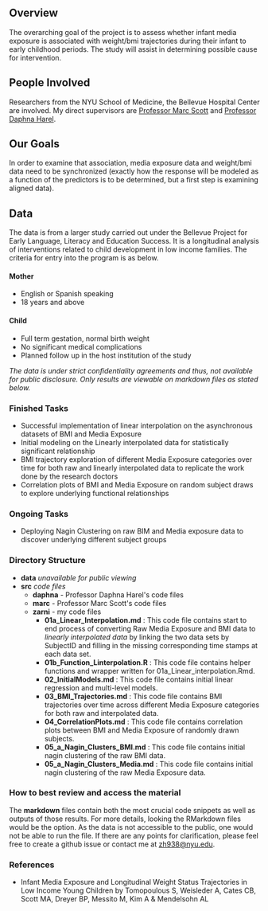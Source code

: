 ## Overview

The overarching goal of the project is to assess whether infant media exposure is associated with weight/bmi trajectories during their infant to early childhood periods. The study will assist in determining possible cause for intervention. 

## People Involved

Researchers from the NYU School of Medicine, the Bellevue Hospital Center are involved. My direct supervisors are [Professor Marc Scott](https://steinhardt.nyu.edu/faculty/Marc_A._Scott) and [Professor Daphna Harel](https://steinhardt.nyu.edu/faculty/Daphna_Harel).

## Our Goals

In order to examine that association, media exposure data and weight/bmi data need to be synchronized (exactly how the response will be modeled as a function of the predictors is to be determined, but a first step is examining aligned data). 

## Data 

The data is from a larger study carried out under the Bellevue Project for Early Language, Literacy and Education Success. It is a longitudinal analysis of interventions related to child development in low income families. The criteria for entry into the program is as below.

#### Mother 

* English or Spanish speaking
* 18 years and above

#### Child

* Full term gestation, normal birth weight
* No significant medical complications
* Planned follow up in the host institution of the study

*The data is under strict confidentiality agreements and thus, not available for public disclosure. Only results are viewable on markdown files as stated below.*

### Finished Tasks

* Successful implementation of linear interpolation on the asynchronous datasets of BMI and Media Exposure  
* Initial modeling on the Linearly interpolated data for statistically significant relationship
* BMI trajectory exploration of different Media Exposure categories over time for both raw and linearly interpolated data to replicate the work done by the research doctors
* Correlation plots of BMI and Media Exposure on random subject draws to explore underlying functional relationships

### Ongoing Tasks

* Deploying Nagin Clustering on raw BIM and Media exposure data to discover underlying different subject groups

### Directory Structure

* **data** *unavailable for public viewing*
* **src** *code files*
  * **daphna** - Professor Daphna Harel's code files
  * **marc** - Professor Marc Scott's code files
  * **zarni** - my code files
      * **01a_Linear_Interpolation.md** : This code file contains start to end process of converting Raw Media Exposure and BMI data to   *linearly interpolated data* by linking the two data sets by SubjectID and filling in the missing corresponding time stamps at each data set.
      * **01b_Function_Linterpolation.R** : This code file contains helper functions and wrapper written for 01a_Linear_interpolation.Rmd.
      * **02_InitialModels.md** : This code file contains initial linear regression and multi-level models.
      * **03_BMI_Trajectories.md** : This code file contains BMI trajectories over time across different Media Exposure categories for both raw and interpolated data.
      * **04_CorrelationPlots.md** : This code file contains correlation plots between BMI and Media Exposure of randomly drawn subjects.
      * **05_a_Nagin_Clusters_BMI.md** : This code file contains initial nagin clustering of the raw BMI data.
      * **05_a_Nagin_Clusters_Media.md** : This code file contains initial nagin clustering of the raw Media Exposure data.


### How to best review and access the material

The **markdown** files contain both the most crucial code snippets as well as outputs of those results. For more details, looking the RMarkdown files would be the option. As the data is not accessible to the public, one would not be able to run the file. If there are any points for clarification, please feel free to create a github issue or contact me at zh938@nyu.edu.

### References

* Infant Media Exposure and Longitudinal Weight Status Trajectories in Low Income Young Children by Tomopoulous S, Weisleder A, Cates CB, Scott MA, Dreyer BP, Messito M, Kim A & Mendelsohn AL

  









